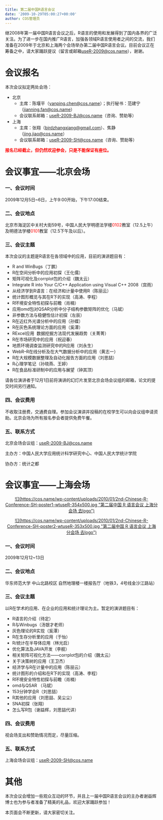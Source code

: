 ```yaml
---
title: 第二届中国R语言会议
date: '2009-10-29T05:00:27+00:00'
author: COS管理员
---
```


继2008年第一届中国R语言会议之后，R语言的使用和发展得到了国内各界的广泛关注。为了进一步在国内推广R语言，加强各领域R语言使用者之间的交流，我们准备在2009年于北京和上海两个会场举办第二届中国R语言会议。目前会议正在筹备之中，请大家踊跃提议（留言或邮箱<useR-2009@cos.name>），谢谢。

# 会议报名

本次会议拟定两处会场：

  * 北京 
      * 主席：陈堰平（yanping.chen@cos.name）；执行秘书：范建宁（jianning.fan@cos.name）
      * 会议联系邮箱：useR-2009-BJ@cos.name（咨询、赞助等）
  * 上海 
      * 主席：张翔（<birdzhangxiang@gmail.com>）、焦静（<jing.jiao@cos.name>）
      * 会议联系邮箱：useR-2009-SH@cos.name（咨询、赞助等）

<span style="color: #ff0000;"><strong>报名已经截止，但仍然欢迎参会，只是不能保证有座位。</strong></span>

# 会议事宜——北京会场

### 一、会议时间

2009年12月5日~6日，上午9:00开始，下午17:00结束。

### 二、会议地点

北京市海淀区中关村大街59号，中国人民大学明德法学楼<span style="color: #ff0000;">0102</span>教室（12.5上午）及明德法学楼<span style="color: #ff0000;">0101</span>教室（12.5下午及以后）。

### 三、会议主题

本次会议的主题是R语言在各领域中的应用，目前的演讲题目有：

  * R and WinBugs（丁鹏）
  * R在空间分析中的应用初探（王化儒）
  * 矩阵可视化及corrplot包的介绍（魏太云）
  * Integrate R into Your C/C++ Application using Visual C++ 2008（宫雨）
  * 从经济学到R语言：在经济和计量中使用R（陈丽云）
  * 统计图形概览与其在R下的实现（高涛、李程）
  * R环境安全特性初探与前瞻（肖楠）
  * 应用omd包对QSAR分析中分子结构参数矩阵的优化（马斌）
  * 非参数方法与稳健性估计初探（左辰）
  * R在近红外光谱分析中的应用（孙蝶）
  * R在灰色系统理论方面的应用（奚潭）
  * RExcel应用  数据挖掘方法现代发展趋势（关菁菁）
  * R在市场研究中的应用（祝迎春）
  * 地质环境调查监测研究中的R应用（刘永生）
  * WebR&#8211;R在线分析及在大气数据分析中的应用（黄志一）
  * R在大规模数据整理及自动化报告方面的应用（刘思喆）
  * R心理学笔记（孙晓燕、王婷）
  * R在食品标准研制中的应用与展望（钟其顶）

请各位演讲者于12月1日前将演讲的幻灯片发至北京会场会议组的邮箱，论文的提交时间另行通知。

### 四、会议费用

不收取注册费，交通费自理。参加会议演讲并投稿的在校学生可以向会议组申请资助。北京会场为所有报名参会者提供免费午餐。

### 五、联系方式

北京会场会议组：<useR-2009-BJ@cos.name>

主办方：中国人民大学应用统计科学研究中心、中国人民大学统计学院

协办方：统计之都

# 会议事宜——上海会场

<p style="text-align: center;">
  <a href="https://cos.name/wp-content/uploads/2010/01/2nd-Chinese-R-Conference-SH-poster1-wtuseR.jpg">![](https://cos.name/wp-content/uploads/2010/01/2nd-Chinese-R-Conference-SH-poster1-wtuseR-354x500.jpg "第二届中国 R 语言会议 上海分会场 去logo")</a>
</p>

<p style="text-align: center;">
  <a href="https://cos.name/wp-content/uploads/2010/01/2nd-Chinese-R-Conference-SH-poster2-wtuseR.jpg">![](https://cos.name/wp-content/uploads/2010/01/2nd-Chinese-R-Conference-SH-poster2-wtuseR-353x500.jpg "第二届中国 R 语言会议 上海分会场 去logo")</a>
</p>

[](https://cos.name/wp-content/uploads/2009/10/2nd-Chinese-R-Conference-SH-poster1.jpg)

### 一、会议时间

2009年12月12~13日

### 二、会议地点

华东师范大学 中山北路校区 自然地理楼一楼报告厅（地铁3，4号线金沙江路站）

### 三、会议主题

以R在学术的应用、在企业的应用和统计理论为主。暂定的演讲题目有：

  * R语言的介绍（待定）
  * R与Winbugs（汤银才老师）
  * 灰色理论的R实现（奚潭）
  * R在生存分析里的应用（于怡）
  * R/统计在半导体应用（林光启）
  * 优化算法及JAVA开发（李舰）
  * 相关矩阵可视化方法——corrplot包的介绍（魏太云）
  * 关于决策树的应用（王卫杰）
  * 经济学与R在计量中的应用（陈丽云）
  * 统计图形的介绍和在R下的实现（高涛、李程）
  * R环境安全特性初探与前瞻（肖楠）
  * omd与QSAR （马斌）
  * 153分钟学会R（刘思喆）
  * R其他的应用（刘思喆、吴尘尘）
  * SNA初探（张翔）
  * 怎么写R包（谢益辉，刘思喆代讲）

### 四、会议费用

视会场支出和赞助情况而定，尽量压缩。

### 五、联系方式

上海会场会议组：<useR-2009-SH@cos.name>

# 其他

本次会议会增加一些观众互动的环节，并且上一届中国R语言会议的主办者谢益辉博士也为参与者准备了精美的礼品，欢迎大家踊跃参加！

本页面会不断更新，请大家密切关注。
